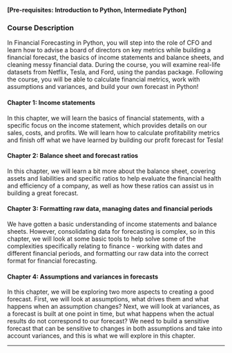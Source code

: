 **[Pre-requisites: Introduction to Python, Intermediate Python]**

### Course Description

In Financial Forecasting in Python, you will step into the role of CFO and learn how to advise a board of directors on key metrics while building a financial forecast, the basics of income statements and balance sheets, and cleaning messy financial data. During the course, you will examine real-life datasets from Netflix, Tesla, and Ford, using the pandas package. Following the course, you will be able to calculate financial metrics, work with assumptions and variances, and build your own forecast in Python!

#### Chapter 1: Income statements

In this chapter, we will learn the basics of financial statements, with a specific focus on the income statement, which provides details on our sales, costs, and profits. We will learn how to calculate profitability metrics and finish off what we have learned by building our profit forecast for Tesla!

#### Chapter 2: Balance sheet and forecast ratios

In this chapter, we will learn a bit more about the balance sheet, covering assets and liabilities and specific ratios to help evaluate the financial health and efficiency of a company, as well as how these ratios can assist us in building a great forecast.

#### Chapter 3: Formatting raw data, managing dates and financial periods

We have gotten a basic understanding of income statements and balance sheets. However, consolidating data for forecasting is complex, so in this chapter, we will look at some basic tools to help solve some of the complexities specifically relating to finance - working with dates and different financial periods, and formatting our raw data into the correct format for financial forecasting.

#### Chapter 4: Assumptions and variances in forecasts

In this chapter, we will be exploring two more aspects to creating a good forecast. First, we will look at assumptions, what drives them and what happens when an assumption changes? Next, we will look at variances, as a forecast is built at one point in time, but what happens when the actual results do not correspond to our forecast? We need to build a sensitive forecast that can be sensitive to changes in both assumptions and take into account variances, and this is what we will explore in this chapter.

<hr>